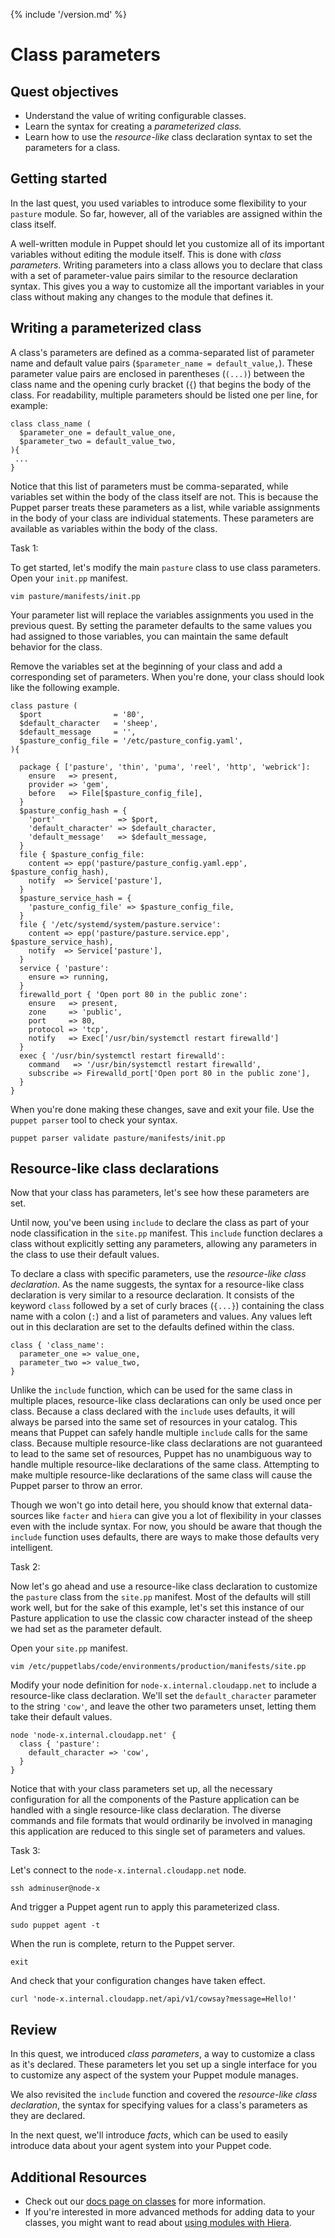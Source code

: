 {% include '/version.md' %}

# Class parameters

## Quest objectives

- Understand the value of writing configurable classes.
- Learn the syntax for creating a *parameterized class.*
- Learn how to use the *resource-like* class declaration syntax to set the
  parameters for a class.

## Getting started

In the last quest, you used variables to introduce some flexibility to your
`pasture` module. So far, however, all of the variables are assigned within the
class itself.

A well-written module in Puppet should let you customize all of its
important variables without editing the module itself. This is done with
*class parameters*. Writing parameters into a class allows you to declare
that class with a set of parameter-value pairs similar to the resource
declaration syntax. This gives you a way to customize all the important
variables in your class without making any changes to the module that defines
it.


## Writing a parameterized class

A class's parameters are defined as a comma-separated list of parameter name
and default value pairs (`$parameter_name = default_value,`). These parameter
value pairs are enclosed in parentheses (`(...)`) between the class name and
the opening curly bracket (`{`) that begins the body of the class. For
readability, multiple parameters should be listed one per line, for example:

```puppet
class class_name (
  $parameter_one = default_value_one,
  $parameter_two = default_value_two,
){
 ...
}
```

Notice that this list of parameters must be comma-separated, while variables
set within the body of the class itself are not. This is because the Puppet
parser treats these parameters as a list, while variable assignments in the
body of your class are individual statements. These parameters are available as
variables within the body of the class.

<div class = "lvm-task-number"><p>Task 1:</p></div>

To get started, let's modify the main `pasture` class to use class parameters.
Open your `init.pp` manifest.

    vim pasture/manifests/init.pp

Your parameter list will replace the variables assignments you used in the
previous quest. By setting the parameter defaults to the same values you had
assigned to those variables, you can maintain the same default behavior for the
class.

Remove the variables set at the beginning of your class and add a corresponding
set of parameters. When you're done, your class should look like the following
example.

[//]: # (code/070_class_parameters/modules/pasture/manifests/init.pp)

```puppet
class pasture (
  $port                = '80',
  $default_character   = 'sheep',
  $default_message     = '',
  $pasture_config_file = '/etc/pasture_config.yaml',
){

  package { ['pasture', 'thin', 'puma', 'reel', 'http', 'webrick']:
    ensure   => present,
    provider => 'gem',
    before   => File[$pasture_config_file],
  }
  $pasture_config_hash = {
    'port'              => $port,
    'default_character' => $default_character,
    'default_message'   => $default_message,
  }
  file { $pasture_config_file:
    content => epp('pasture/pasture_config.yaml.epp', $pasture_config_hash),
    notify  => Service['pasture'],
  }
  $pasture_service_hash = {
    'pasture_config_file' => $pasture_config_file,
  }
  file { '/etc/systemd/system/pasture.service':
    content => epp('pasture/pasture.service.epp', $pasture_service_hash),
    notify  => Service['pasture'],
  }
  service { 'pasture':
    ensure => running,
  }
  firewalld_port { 'Open port 80 in the public zone':
    ensure   => present,
    zone     => 'public',
    port     => 80,
    protocol => 'tcp',
    notify   => Exec['/usr/bin/systemctl restart firewalld']
  }
  exec { '/usr/bin/systemctl restart firewalld':
    command   => '/usr/bin/systemctl restart firewalld',
    subscribe => Firewalld_port['Open port 80 in the public zone'],
  }
}
```

When you're done making these changes, save and exit your file. Use the
`puppet parser` tool to check your syntax.

    puppet parser validate pasture/manifests/init.pp

## Resource-like class declarations

Now that your class has parameters, let's see how these parameters are set.

Until now, you've been using `include` to declare the class as part of your
node classification in the `site.pp` manifest. This `include` function declares
a class without explicitly setting any parameters, allowing any parameters in
the class to use their default values.

To declare a class with specific parameters, use the *resource-like class
declaration*. As the name suggests, the syntax for a resource-like class
declaration is very similar to a resource declaration. It consists of the
keyword `class` followed by a set of curly braces (`{...}`) containing the
class name with a colon (`:`) and a list of parameters and values. Any values
left out in this declaration are set to the defaults defined within the class.

```puppet
class { 'class_name':
  parameter_one => value_one,
  parameter_two => value_two,
}
```

Unlike the `include` function, which can be used for the same class in multiple
places, resource-like class declarations can only be used once per class.
Because a class declared with the `include` uses defaults, it will always be
parsed into the same set of resources in your catalog. This means that Puppet
can safely handle multiple `include` calls for the same class. Because
multiple resource-like class declarations are not guaranteed to lead to the same
set of resources, Puppet has no unambiguous way to handle multiple
resource-like declarations of the same class. Attempting to make multiple
resource-like declarations of the same class will cause the Puppet parser to
throw an error.

Though we won't go into detail here, you should know that external data-sources
like `facter` and `hiera` can give you a lot of flexibility in your classes
even with the include syntax. For now, you should be aware that though the
`include` function uses defaults, there are ways to make those defaults very
intelligent.

<div class = "lvm-task-number"><p>Task 2:</p></div>

Now let's go ahead and use a resource-like class declaration to customize the
`pasture` class from the `site.pp` manifest. Most of the defaults will still
work well, but for the sake of this example, let's set this instance of our
Pasture application to use the classic cow character instead of the sheep we
had set as the parameter default.

Open your `site.pp` manifest.

    vim /etc/puppetlabs/code/environments/production/manifests/site.pp

Modify your node definition for `node-x.internal.cloudapp.net` to include a
resource-like class declaration. We'll set the `default_character` parameter
to the string `'cow'`, and leave the other two parameters unset, letting them
take their default values.

[//]: # (code/070_class_parameters/manifests/site.pp)

```puppet
node 'node-x.internal.cloudapp.net' {
  class { 'pasture':
    default_character => 'cow',
  }
}
```

Notice that with your class parameters set up, all the necessary configuration
for all the components of the Pasture application can be handled with a single
resource-like class declaration. The diverse commands and file formats that
would ordinarily be involved in managing this application are reduced to this
single set of parameters and values.

<div class = "lvm-task-number"><p>Task 3:</p></div>

Let's connect to the `node-x.internal.cloudapp.net` node.

    ssh adminuser@node-x

And trigger a Puppet agent run to apply this parameterized class.

    sudo puppet agent -t

When the run is complete, return to the Puppet server.

    exit

And check that your configuration changes have taken effect.

    curl 'node-x.internal.cloudapp.net/api/v1/cowsay?message=Hello!'

## Review

In this quest, we introduced *class parameters*, a way to customize a class
as it's declared. These parameters let you set up a single interface for you
to customize any aspect of the system your Puppet module manages.

We also revisited the `include` function and covered the *resource-like class
declaration*, the syntax for specifying values for a class's parameters as they
are declared.

In the next quest, we'll introduce *facts*, which can be used to easily
introduce data about your agent system into your Puppet code.

## Additional Resources

* Check out our [docs page on classes](https://puppet.com/docs/puppet/latest/lang_classes.html) for more information.
* If you're interested in more advanced methods for adding data to your classes, you might want to read about [using modules with Hiera](https://puppet.com/docs/puppet/latest/hiera_migrate.html#adding-hiera-data-to-a-module).
